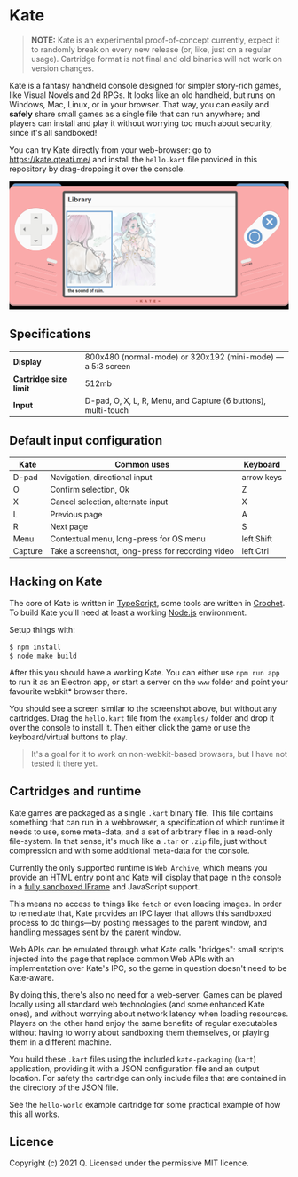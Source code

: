# Kate

> **NOTE:** Kate is an experimental proof-of-concept currently, expect it to randomly break on every new release (or, like, just on a regular usage). Cartridge format is not final and old binaries will not work on version changes.

Kate is a fantasy handheld console designed for simpler story-rich games, like Visual Novels and 2d RPGs. It looks like an old handheld, but runs on Windows, Mac, Linux, or in your browser. That way, you can easily and **safely** share small games as a single file that can run anywhere; and players can install and play it without worrying too much about security, since it's all sandboxed!

You can try Kate directly from your web-browser: go to https://kate.qteati.me/ and install the `hello.kart` file provided in this repository by drag-dropping it over the console.


![](./docs/kate.png)


## Specifications

  | | |
  | - | - |
  | **Display** | 800x480 (normal-mode) or 320x192 (mini-mode) — a 5:3 screen |
  | **Cartridge size limit** | 512mb |
  | **Input** | D-pad, O, X, L, R, Menu, and Capture (6 buttons), multi-touch |


## Default input configuration

  | **Kate** | **Common uses** | **Keyboard** |
  | -------- | --------------- | ------------ |
  | D-pad | Navigation, directional input | arrow keys |
  | O    | Confirm selection, Ok | Z |
  | X    | Cancel selection, alternate input | X |
  | L    | Previous page | A |
  | R    | Next page | S |
  | Menu | Contextual menu, long-press for OS menu | left Shift |
  | Capture | Take a screenshot, long-press for recording video | left Ctrl |


## Hacking on Kate

The core of Kate is written in [TypeScript](https://www.typescriptlang.org/), some tools are written in [Crochet](https://crochet.qteati.me/). To build Kate you'll need at least a working [Node.js](https://nodejs.org/en/) environment.

Setup things with:

```shell
$ npm install
$ node make build
```

After this you should have a working Kate. You can either use `npm run app` to run it as an Electron app, or start a server on the `www` folder and point your favourite webkit* browser there.

You should see a screen similar to the screenshot above, but without any cartridges. Drag the `hello.kart` file from the `examples/` folder and drop it over the console to install it. Then either click the game or use the keyboard/virtual buttons to play.

> It's a goal for it to work on non-webkit-based browsers, but I have not tested it there yet.


## Cartridges and runtime

Kate games are packaged as a single `.kart` binary file. This file contains something that can run in a webbrowser, a specification of which runtime it needs to use, some meta-data, and a set of arbitrary files in a read-only file-system. In that sense, it's much like a `.tar` or `.zip` file, just without compression and with some additional meta-data for the console.

Currently the only supported runtime is `Web Archive`, which means you provide an HTML entry point and Kate will display that page in the console in a [fully sandboxed IFrame](https://developer.mozilla.org/en-US/docs/Web/HTML/Element/iframe#attr-sandbox) and JavaScript support.

This means no access to things like `fetch` or even loading images. In order to remediate that, Kate provides an IPC layer that allows this sandboxed process to do things—by posting messages to the parent window, and handling messages sent by the parent window.

Web APIs can be emulated through what Kate calls "bridges": small scripts injected into the page that replace common Web APIs with an implementation over Kate's IPC, so the game in question doesn't need to be Kate-aware.

By doing this, there's also no need for a web-server. Games can be played locally using all standard web technologies (and some enhanced Kate ones), and without worrying about network latency when loading resources. Players on the other hand enjoy the same benefits of regular executables without having to worry about sandboxing them themselves, or playing them in a different machine.

You build these `.kart` files using the included `kate-packaging` (`kart`) application, providing it with a JSON configuration file and an output location. For safety the cartridge can only include files that are contained in the directory of the JSON file.

See the `hello-world` example cartridge for some practical example of how this all works.


## Licence

Copyright (c) 2021 Q.
Licensed under the permissive MIT licence.
